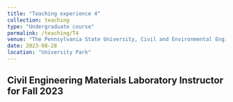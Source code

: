 ```yaml
---
title: "Teaching experience 4"
collection: teaching
type: "Undergraduate course"
permalink: /teaching/T4
venue: "The Pennsylvania State University, Civil and Environmental Engineering"
date: 2023-08-28
location: "University Park"
---
```

Civil Engineering Materials Laboratory
Instructor for Fall 2023
----
